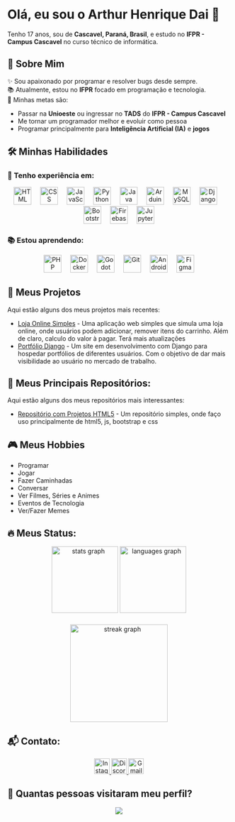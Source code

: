 <h1 align="left">Olá, eu sou o Arthur Henrique Dai 👋</h1>

<p align="left">Tenho 17 anos, sou de <strong>Cascavel, Paraná, Brasil</strong>, e estudo no <strong>IFPR - Campus Cascavel</strong> no curso técnico de informática.</p>

###

<h2 align="left">👤 Sobre Mim</h2>
<p align="left">
  ✨ Sou apaixonado por programar e resolver bugs desde sempre. <br>
  📚 Atualmente, estou no <strong>IFPR</strong> focado em programação e tecnologia.<br>
  🎯 Minhas metas são:
  <ul>
    <li>Passar na <strong>Unioeste</strong> ou ingressar no <strong>TADS</strong> do <strong>IFPR - Campus Cascavel</strong></li>
    <li>Me tornar um programador melhor e evoluir como pessoa</li>
    <li>Programar principalmente para <strong>Inteligência Artificial (IA)</strong> e <strong>jogos</strong></li>
  </ul>
</p>

###

<h2 align="left">🛠️ Minhas Habilidades</h2>

<h3 align="left">🌟 Tenho experiência em:</h3>
<div align="center">
  <img src="https://img.icons8.com/?size=100&id=20909&format=png&color=000000" height="40" alt="HTML" title="HTML"/>
  <img width="12" />
  <img src="https://img.icons8.com/?size=100&id=21278&format=png&color=000000" height="40" alt="CSS" title="CSS"/>
  <img width="12" />
  <img src="https://cdn.jsdelivr.net/gh/devicons/devicon/icons/javascript/javascript-original.svg" height="40" alt="JavaScript" title="JavaScript"/>
  <img width="12" />
  <img src="https://img.icons8.com/?size=100&id=lXPUSRCongH1&format=png&color=000000" height="40" alt="Python" title="Python"/>
  <img width="12" />
  <img src="https://img.icons8.com/?size=100&id=5OD485koNIrb&format=png&color=000000" height="40" alt="Java" title="Java"/>
  <img width="12" />
  <img src="https://img.icons8.com/?size=100&id=Of4lZV2lwBQI&format=png&color=000000" height="40" alt="Arduino" title="Arduino"/>
  <img width="12" />
  <img src="https://img.icons8.com/?size=100&id=UFXRpPFebwa2&format=png&color=000000" height="40" alt="MySQL" title="MySQL"/>
  <img width="12" />
  <img src="https://img.icons8.com/?size=100&id=baihjTL3IBX9&format=png&color=000000" height="40" alt="Django" title="Django"/>
  <img width="12" />
  <img src="https://img.icons8.com/?size=100&id=EzPCiQUqWWEa&format=png&color=000000" height="40" alt="Bootstrap" title="Bootstrap"/>
  <img width="12" />
  <img src="https://img.icons8.com/?size=100&id=9AHxUOg7E9q2&format=png&color=000000" height="40" alt="Firebase" title="Firebase"/>
  <img width="12" />
  <img src="https://img.icons8.com/?size=100&id=1Jl2zpR0qXAw&format=png&color=000000" height="40" alt="JupyterNotebook" title="JupyterNotebook"/>
</div>

###

<h3 align="left">📚 Estou aprendendo:</h3>
<div align="center">
  <img src="https://img.icons8.com/?size=100&id=fAMVO_fuoOuC&format=png&color=000000" height="40" alt="PHP" title="PHP"/>
  <img width="12" />
  <img src="https://img.icons8.com/?size=100&id=Wln8Z3PcXanx&format=png&color=000000" height="40" alt="Docker" title="Docker"/>
  <img width="12" />
  <img src="https://img.icons8.com/?size=100&id=UGrLCnKJf6Px&format=png&color=000000" height="40" alt="Godot" title="Godot"/>
  <img width="12" />
  <img src="https://img.icons8.com/?size=100&id=en2FZIAZdquE&format=png&color=000000" height="40" alt="Git" title="Git"/>
  <img width="12" />
  <img src="https://img.icons8.com/?size=100&id=17836&format=png&color=000000" height="40" alt="Android" title="Android"/>
  <img width="12" />
  <img src="https://img.icons8.com/?size=100&id=zfHRZ6i1Wg0U&format=png&color=000000" height="40" alt="Figma" title="Figma"/>
</div>

###

<h2 align="left">🚀 Meus Projetos</h2>
<p align="left">Aqui estão alguns dos meus projetos mais recentes:</p>
<ul>
  <li><a href="https://github.com/jailsonneve/Projetos-Html/tree/main/Projetos/loja" target="_blank">Loja Online Simples</a> - Uma aplicação web simples que simula uma loja online, onde usuários podem adicionar, remover itens do carrinho. Além de claro, calculo do valor à pagar. Terá mais atualizações</li>
  <li><a href="#aindaNaoPresente" target="_blank">Portfólio Django</a> - Um site em desenvolvimento com Django para hospedar portfólios de diferentes usuários. Com o objetivo de dar mais visibilidade ao usuário no mercado de trabalho.</li>
</ul>

###

<h2 align="left">📁 Meus Principais Repositórios:</h2>
<p align="left">Aqui estão alguns dos meus repositórios mais interessantes:</p>
<ul>
  <li><a href="https://github.com/jailsonneve/Projetos-Html" target="_blank">Repositório com Projetos HTML5</a> - Um repositório simples, onde faço uso principalmente de html5, js, bootstrap e css</li>
</ul>

###

<h2 align="left">🎮 Meus Hobbies</h2>
<ul>
  <li>Programar</li>
  <li>Jogar</li>
  <li>Fazer Caminhadas</li>
  <li>Conversar</li>
  <li>Ver Filmes, Séries e Animes</li>
  <li>Eventos de Tecnologia</li>
  <li>Ver/Fazer Memes</li>
</ul>

###

<h2 align="left">🔥 Meus Status:</h2>
<div align="center">
  <img src="https://github-readme-stats.vercel.app/api?username=jailsonneve&hide_title=false&hide_rank=false&show_icons=true&include_all_commits=true&count_private=true&disable_animations=false&theme=dracula&locale=en&hide_border=false" height="150" alt="stats graph"  />
  <img src="https://github-readme-stats.vercel.app/api/top-langs?username=jailsonneve&locale=en&hide_title=false&layout=compact&card_width=320&langs_count=5&theme=dracula&hide_border=false" height="150" alt="languages graph"  />
</div>

###

<div align="center">
  <img src="https://streak-stats.demolab.com?user=jailsonneve&locale=en&mode=daily&theme=dark&hide_border=false&border_radius=5&order=3" height="220" alt="streak graph"  />
</div>

###

<h2 align="left">📬 Contato:</h2>
<div align="center">
  <a href="https://www.instagram.com/arthur.dai.52" target="_blank">
    <img src="https://img.shields.io/static/v1?message=Instagram&logo=instagram&label=&color=E4405F&logoColor=white&style=for-the-badge" height="35" alt="Instagram" />
  </a>
  <a href="https://discord.com/users/jailsonneve" target="_blank">
    <img src="https://img.shields.io/static/v1?message=Discord&logo=discord&label=&color=7289DA&logoColor=white&style=for-the-badge" height="35" alt="Discord" />
  </a>
  <a href="mailto:daiarthur053@gmail.com" target="_blank">
    <img src="https://img.shields.io/static/v1?message=Gmail&logo=gmail&label=&color=D14836&logoColor=white&style=for-the-badge" height="35" alt="Gmail" />
  </a>
</div>

###

<h2 align="left">👀 Quantas pessoas visitaram meu perfil?</h2>
<div align="center">
  <img src="https://profile-counter.glitch.me/jailsonneve/count.svg?" />
</div>

###
